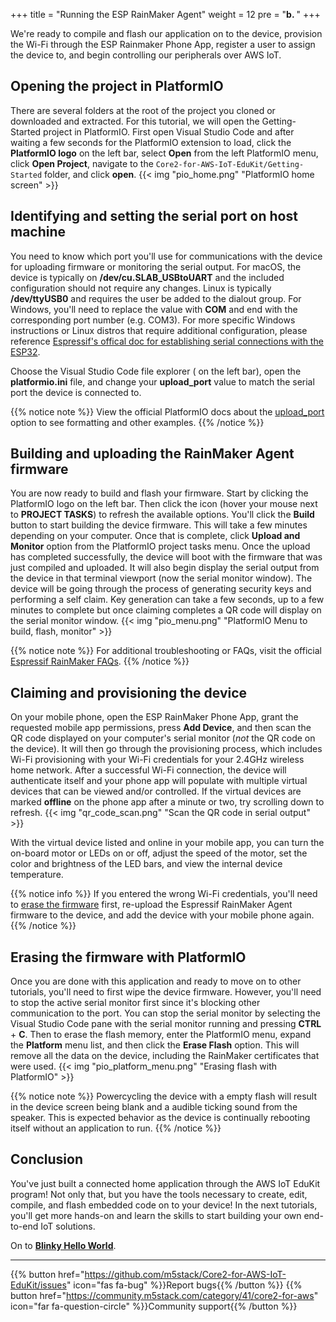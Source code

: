 +++
title = "Running the ESP RainMaker Agent"
weight = 12
pre = "<b>b. </b>"
+++

We're ready to compile and flash our application on to the device, provision the Wi-Fi through the ESP Rainmaker Phone App, register a user to assign the device to, and begin controlling our peripherals over AWS IoT.

## Opening the project in PlatformIO
There are several folders at the root of the project you cloned or downloaded and extracted. For this tutorial, we will open the Getting-Started project in PlatformIO. First open Visual Studio Code and after waiting a few seconds for the PlatformIO extension to load, click the **PlatformIO logo** on the left bar, select **Open** from the left PlatformIO menu, click **Open Project**, navigate to the `Core2-for-AWS-IoT-EduKit/Getting-Started` folder, and click **open**.
{{< img "pio_home.png" "PlatformIO home screen" >}}

## Identifying and setting the serial port on host machine
You need to know which port you'll use for communications with the device for uploading firmware or monitoring the serial output. For macOS, the device is typically on **/dev/cu.SLAB_USBtoUART** and the included configuration should not require any changes. Linux is typically **/dev/ttyUSB0** and requires the user be added to the dialout group. For Windows, you'll need to replace the value with **COM** and end with the corresponding port number (e.g. COM3). For more specific Windows instructions or Linux distros that require additional configuration, please reference [Espressif's offical doc for establishing serial connections with the ESP32](https://docs.espressif.com/projects/esp-idf/en/latest/esp32/get-started/establish-serial-connection.html). 

Choose the Visual Studio Code file explorer (<i class="far fa-copy"></i> on the left bar), open the **platformio.ini** file, and change your **upload_port** value to match the serial port the device is connected to.

{{% notice note %}}
View the official PlatformIO docs about the [upload_port](https://docs.platformio.org/en/latest/projectconf/section_env_upload.html#upload-port) option to see formatting and other examples.
{{% /notice %}}

## Building and uploading the RainMaker Agent firmware
You are now ready to build and flash your firmware. Start by clicking the PlatformIO logo on the left bar. Then click the <i class="fas fa-redo"></i> icon (hover your mouse next to **PROJECT TASKS**) to refresh the available options. You'll click the **Build** button to start building the device firmware. This will take a few minutes depending on your computer. Once that is complete, click **Upload and Monitor** option from the PlatformIO project tasks menu. Once the upload has completed successfully, the device will boot with the firmware that was just compiled and uploaded. It will also begin display the serial output from the device in that terminal viewport (now the serial monitor window). The device will be going through the process of generating security keys and performing a self claim. Key generation can take a few seconds, up to a few minutes to complete but once claiming completes a QR code will display on the serial monitor window.
{{< img "pio_menu.png" "PlatformIO Menu to build, flash, monitor" >}}

{{% notice note %}}
For additional troubleshooting or FAQs, visit the official [Espressif RainMaker FAQs](https://rainmaker.espressif.com/docs/faqs.html).
{{% /notice %}}

## Claiming and provisioning the device
On your mobile phone, open the ESP RainMaker Phone App, grant the requested mobile app permissions, press **Add Device**, and then scan the QR code displayed on your computer's serial monitor (*not* the QR code on the device). It will then go through the provisioning process, which includes Wi-Fi provisioning with your Wi-Fi credentials for your 2.4GHz wireless home network. After a successful Wi-Fi connection, the device will authenticate itself and your phone app will populate with multiple virtual devices that can be viewed and/or controlled. If the virtual devices are marked **offline** on the phone app after a minute or two, try scrolling down to refresh.
{{< img "qr_code_scan.png" "Scan the QR code in serial output" >}}

With the virtual device listed and online in your mobile app, you can turn the on-board motor or LEDs on or off, adjust the speed of the motor, set the color and brightness of the LED bars, and view the internal device temperature.

{{% notice info %}}
If you entered the wrong Wi-Fi credentials, you'll need to [erase the firmware](/en_uk/getting-started/run-rainmaker.html#erasing-the-firmware-with-platformio) first, re-upload the Espressif RainMaker Agent firmware to the device, and add the device with your mobile phone again.
{{% /notice %}}

## Erasing the firmware with PlatformIO
Once you are done with this application and ready to move on to other tutorials, you'll need to first wipe the device firmware. However, you'll need to stop the active serial monitor first since it's blocking other communication to the port. You can stop the serial monitor by selecting the Visual Studio Code pane with the serial monitor running and pressing **CTRL** + **C**. Then to erase the flash memory, enter the PlatformIO menu, expand the **Platform** menu list, and then click the **Erase Flash** option. This will remove all the data on the device, including the RainMaker certificates that were used. 
{{< img "pio_platform_menu.png" "Erasing flash with PlatformIO" >}}

{{% notice note %}}
Powercycling the device with a empty flash will result in the device screen being blank and a audible ticking sound from the speaker. This is expected behavior as the device is continually rebooting itself without an application to run.
{{% /notice %}}

## Conclusion
You've just built a connected home application through the AWS IoT EduKit program! Not only that, but you have the tools necessary to create, edit, compile, and flash embedded code on to your device! In the next tutorials, you'll get more hands-on and learn the skills to start building your own end-to-end IoT solutions.


On to [**Blinky Hello World**](/en_uk/blinky-hello-world.html).

---
{{% button href="https://github.com/m5stack/Core2-for-AWS-IoT-EduKit/issues" icon="fas fa-bug" %}}Report bugs{{% /button %}} {{% button href="https://community.m5stack.com/category/41/core2-for-aws" icon="far fa-question-circle" %}}Community support{{% /button %}}